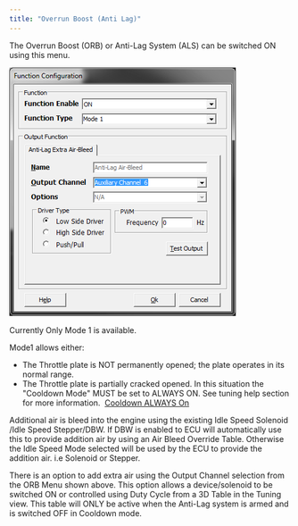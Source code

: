 ```yaml
---
title: "Overrun Boost (Anti Lag)"
---
```


The Overrun Boost (ORB) or Anti-Lag System (ALS) can be switched ON using this menu.&nbsp;


![Image](</img/NewItem36.png>)


Currently Only Mode 1 is available.&nbsp;


Mode1 allows either:

* The Throttle plate is NOT permanently opened; the plate operates in its normal range.&nbsp;
* The Throttle plate is partially cracked opened. In this situation the "Cooldown Mode" MUST be set to ALWAYS ON. See tuning help section for more information.&nbsp; [Cooldown ALWAYS On](<CooldownALWAYSOn.md>)


Additional air is bleed into the engine using the existing Idle Speed Solenoid /Idle Speed Stepper/DBW. If DBW is enabled to ECU will automatically use this to provide addition air by using an Air Bleed Override Table. Otherwise the Idle Speed Mode selected will be used by the ECU to provide the addition air. i.e Solenoid or Stepper.&nbsp;


There is an option to add extra air using the Output Channel selection from the ORB Menu shown above. This option allows a device/solenoid to be switched ON or controlled using Duty Cycle from a 3D Table in the Tuning view. This table will ONLY be active when the Anti-Lag system is armed and is switched OFF in Cooldown mode.